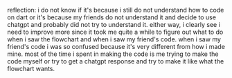 reflection:
i do not know if it's because i still do not understand how to code on dart or it's because my friends do not understand it and decide to use chatgpt and probably did not try to understand it. either way, i clearly see i need to improve more since it took me quite a while to figure out what to do when i saw the flowchart and when i saw my friend's code. when i saw my friend's code i was so confused because it's very different from how i made mine. most of the time i spent in making the code is me trying to make the code myself or try to get a chatgpt response and try to make it like what the flowchart wants.
